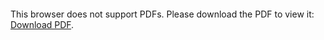 <object data="[Lab4](https://github.com/Luna-McBride/School_Work/blob/master/Grad/CSCI-5576-High-Preformance-Scientific-Computing/Lab4/HPSC_Lab4.pdf)" type="application/pdf" width="700px" height="700px">
    <embed src="[Lab4](https://github.com/Luna-McBride/School_Work/blob/master/Grad/CSCI-5576-High-Preformance-Scientific-Computing/Lab4/HPSC_Lab4.pdf)">
        <p>This browser does not support PDFs. Please download the PDF to view it: <a href="[Lab4](https://github.com/Luna-McBride/School_Work/blob/master/Grad/CSCI-5576-High-Preformance-Scientific-Computing/Lab4/HPSC_Lab4.pdf)">Download PDF</a>.</p>
    </embed>
</object>
